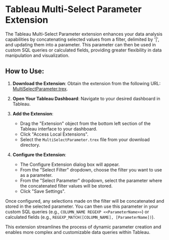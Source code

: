 # Tableau Multi-Select Parameter Extension

The Tableau Multi-Select Parameter extension enhances your data analysis capabilities by concatenating selected values from a filter, delimited by '|', and updating them into a parameter. This parameter can then be used in custom SQL queries or calculated fields, providing greater flexibility in data manipulation and visualization.

## How to Use:

1. **Download the Extension**: Obtain the extension from the following URL: [MultiSelectParameter.trex](https://biplovkarna017.github.io/MultiSelectParameter.trex).

2. **Open Your Tableau Dashboard**: Navigate to your desired dashboard in Tableau.

3. **Add the Extension**:
    - Drag the "Extension" object from the bottom left section of the Tableau interface to your dashboard.
    - Click "Access Local Extensions".
    - Select the `MultiSelectParameter.trex` file from your download directory.

4. **Configure the Extension**:
    - The Configure Extension dialog box will appear.
    - From the "Select Filter" dropdown, choose the filter you want to use as a parameter.
    - From the "Select Parameter" dropdown, select the parameter where the concatenated filter values will be stored.
    - Click "Save Settings".

Once configured, any selections made on the filter will be concatenated and stored in the selected parameter. You can then use this parameter in your custom SQL queries (e.g., `COLUMN_NAME REGEXP <<ParameterName>>`) or calculated fields (e.g., `REGEXP_MATCH([COLUMN_NAME], [ParameterName])`).

This extension streamlines the process of dynamic parameter creation and enables more complex and customizable data queries within Tableau.
